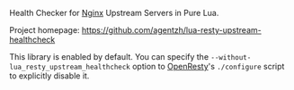<!---
    @title         Lua Resty Upstream Healthcheck Library
    @creator       Yichun Zhang
    @created       2014-03-30 20:47 GMT
    @modifier      Yichun Zhang
    @modifier_link yichun-zhang
    @modified      2014-03-30 20:48 GMT
    @changes       2
--->

Health Checker for [Nginx](nginx.html) Upstream Servers in Pure Lua.

Project homepage: https://github.com/agentzh/lua-resty-upstream-healthcheck

This library is enabled by default. You can specify the `--without-lua_resty_upstream_healthcheck` option
to [OpenResty](openresty.html)'s `./configure` script to explicitly disable it.
